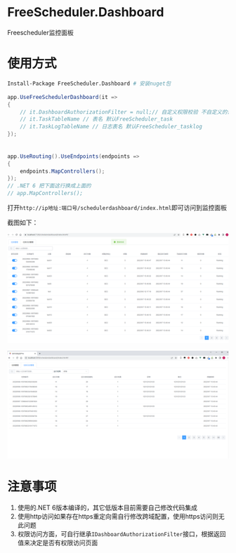 # FreeScheduler.Dashboard
Freescheduler监控面板

# 使用方式


```sh
Install-Package FreeScheduler.Dashboard # 安装nuget包
```

```c#
app.UseFreeSchedulerDashboard(it =>
{
    // it.DashboardAuthorizationFilter = null;// 自定义权限校验 不自定义的话默认本地地址才能访问
    // it.TaskTableName // 表名 默认FreeScheduler_task
    // it.TaskLogTableName // 日志表名 默认FreeScheduler_tasklog
});


app.UseRouting().UseEndpoints(endpoints =>
{
    endpoints.MapControllers();
});
// .NET 6 把下面这行换成上面的
// app.MapControllers();
```

打开`http://ip地址:端口号/schedulerdashboard/index.html`即可访问到监控面板

截图如下：

![image-20220908180146843](README.assets/image-20220908180146843.png)

![image-20220909153649180](README.assets/image-20220909153649180.png)

# 注意事项

1. 使用的.NET 6版本编译的，其它低版本目前需要自己修改代码集成
2. 使用http访问如果存在https重定向需自行修改跨域配置，使用https访问则无此问题
3. 权限访问方面，可自行继承`IDashboardAuthorizationFilter`接口，根据返回值来决定是否有权限访问页面
